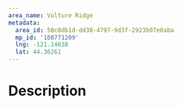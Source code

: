 ```yaml
---
area_name: Vulture Ridge
metadata:
  area_id: 50c8db1d-dd38-4797-9d3f-2923b07e0aba
  mp_id: '108771209'
  lng: -121.14638
  lat: 44.36261
---
```

# Description
